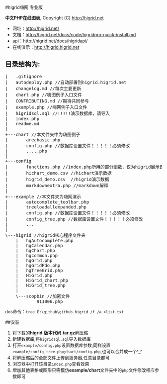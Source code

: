﻿#higrid嗨网 专业版 

**中文PHP在线图表**, Copyright (C) http://higrid.net   


- 网址：<http://higrid.net/>
- 文档：<http://higrid.net/docs/code/higridpro-quick-install.md>
- api：<http://higrid.net/docs/higridapi/>
- 在线演示：<http://higrid.higrid.net>


## 目录结构为:

<pre>
|   .gitignore
|   autodeploy.php //自动部署到higrid.higrid.net
|   changelog.md //每次主要更新
|   chart.php //嗨图例子入口文件
|   CONTRIBUTING.md //期待共同参与
|   example.php //嗨网例子入口文件
|   higridsql.sql //!!!!!演示数据库，请导入
|   index.php
|   readme.md
|   
+---chart //本文件夹中为嗨图例子
|       areabasic.php
|       config.php //数据库设置文件！！！！！必须修改
|       .....php
|       
+---config
|       functions.php //index.php所用的部分函数，仅为higrid展示首页所用
|       hichart_demo.csv //hichart演示数据
|       higrid_demo.csv  //higrid演示数据
|       markdownextra.php //markdown解释
|       
+---example //本文件夹为嗨网演示
|       autocomplete_toolbar.php
|       treeloadallexpanded.php
|       config.php //数据库设置文件！！！！！必须修改
|       config_tree.php //数据库设置文件！！！！！必须修改
|       ...
|       
\---higrid //higrid核心程序文件夹
    |   hgAutocomplete.php
    |   hgCalendar.php
    |   hgChart.php
    |   hgcommon.php
    |   hgGrid.php
    |   hgGridPdo.php
    |   hgTreeGrid.php
    |   HiGrid.php
    |   HiGrid_chart.php
    |   HiGrid_tree.php
    |   
    \---scopbin //加密文件
            911006.php
</pre>
dos命令：`tree E:\github\github_higrid /f /a >list.txt`

##安装

1. 将下载的**higrid.版本代码.tar.gz**解压缩
1. 新建数据库,将`higridsql.sql`导入数据库
1. 打开`example/config.php`设置数据库参数;同样设置`example/config_tree.php`;`chart/config.php`,也可以合并成一个^_^
1. 将解压缩后的全部文件上传到服务器,任意目录都可
1. 浏览器中打开该目录`index.php`查看效果
1. 增加其他表格或图形只需模仿**example/chart**文件夹中的`php`文件修改相应参数即可
